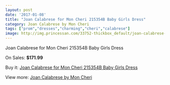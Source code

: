 ```yaml
---
layout: post
date: '2017-01-08'
title: "Joan Calabrese for Mon Cheri 215354B Baby Girls Dress"
category: Joan Calabrese by Mon Cheri
tags: ["prom","dresses","charming","cheri","calabrese"]
image: http://img.princessan.com/33752-thickbox_default/joan-calabrese-for-mon-cheri-215354b-baby-girls-dress.jpg
---
```

Joan Calabrese for Mon Cheri 215354B Baby Girls Dress

On Sales: **$171.99**
<a href="https://www.princessan.com/en/15724-joan-calabrese-for-mon-cheri-215354b-baby-girls-dress.html"><amp-img layout="responsive" width="600" height="600" src="//img.princessan.com/33752-thickbox_default/joan-calabrese-for-mon-cheri-215354b-baby-girls-dress.jpg" alt="Joan Calabrese for Mon Cheri 215354B Baby Girls Dress 0" /></a>
<a href="https://www.princessan.com/en/15724-joan-calabrese-for-mon-cheri-215354b-baby-girls-dress.html"><amp-img layout="responsive" width="600" height="600" src="//img.princessan.com/33753-thickbox_default/joan-calabrese-for-mon-cheri-215354b-baby-girls-dress.jpg" alt="Joan Calabrese for Mon Cheri 215354B Baby Girls Dress 1" /></a>

Buy it: [Joan Calabrese for Mon Cheri 215354B Baby Girls Dress](https://www.princessan.com/en/15724-joan-calabrese-for-mon-cheri-215354b-baby-girls-dress.html "Joan Calabrese for Mon Cheri 215354B Baby Girls Dress")

View more: [Joan Calabrese by Mon Cheri](https://www.princessan.com/en/118- "Joan Calabrese by Mon Cheri")